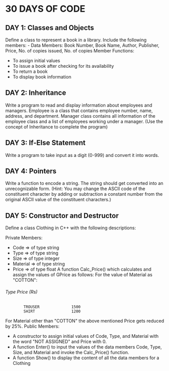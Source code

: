# 30 DAYS OF CODE

## DAY 1: Classes and Objects
Define a class to represent a book in a library. 
Include the following members: -
Data Members: 
 Book Number, Book Name, Author, Publisher, Price, No. of copies issued, No. of copies
 Member Functions:
 *	To assign initial values 
 *	To issue a book after checking for its availability 
 *	To return a book 
 * To display book information
 
 ## DAY 2: Inheritance
Write a program to read and display information about employees and managers. Employee is a class that contains employee number, name, address, and department. Manager class contains all information of the employee class and a list of employees working under a manager. (Use the concept of Inheritance to complete the program)

## DAY 3: If-Else Statement
Write a program to take input as a digit (0-999) and convert it into words.

## DAY 4: Pointers
Write a function to encode a string. The string should get converted into an unrecognizable form. (Hint: You may change the ASCII code of the constituent character by adding or subtraction a constant number from the original ASCII value of the constituent characters.)

## DAY 5: Constructor and Destructor
Define a class Clothing in C++ with the following descriptions:

Private Members:
 * Code => of type string
 * Type => of type string
 * Size => of type integer
 * Material => of type string
 * Price => of type float
A function Calc_Price() which calculates and assign the values of GPrice as follows:
For the value of Material as "COTTON":
######      Type                Price (Rs)
            TROUSER              1500
            SHIRT                1200

For Material other than "COTTON" the above mentioned Price gets reduced by 25%.
Public Members:
 * A constructor to assign initial values of Code, Type, and Material with the word "NOT ASSIGNED" and Price with 0.
 * A function Enter() to input the values of the data members Code, Type, Size, and Material and invoke the Calc_Price() function.
 * A function Show() to display the content of all the data members for a Clothing

